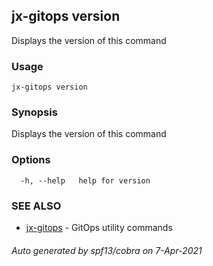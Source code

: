 ## jx-gitops version

Displays the version of this command

### Usage

```
jx-gitops version
```

### Synopsis

Displays the version of this command

### Options

```
  -h, --help   help for version
```

### SEE ALSO

* [jx-gitops](jx-gitops.md)	 - GitOps utility commands

###### Auto generated by spf13/cobra on 7-Apr-2021

